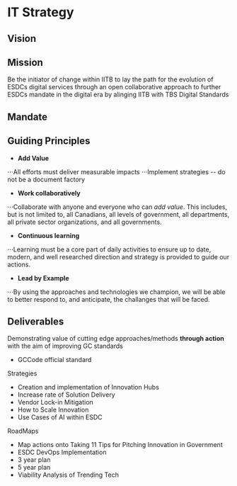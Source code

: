 # IT Strategy 

## Vision  

## Mission 

Be the initiator of change within IITB to lay the path for the evolution of ESDCs digital services through an open collaborative approach to further ESDCs mandate in the digital era by alinging IITB with TBS Digital Standards 

## Mandate 

## Guiding Principles 

- **Add Value**

⋅⋅⋅All efforts must deliver measurable impacts 
⋅⋅⋅Implement strategies -- do not be a document factory 

- **Work collaboratively**

⋅⋅⋅Collaborate with anyone and everyone who can _add value_. This includes, but is not limited to, all Canadians, all levels of government, all departments, all private sector organizations, and all governments. 

- **Continuous learning**

⋅⋅⋅Learning must be a core part of daily activities to ensure up to date, modern, and well researched direction and strategy is provided to guide our actions. 

- **Lead by Example**

⋅⋅⋅By using the approaches and technologies we champion, we will be able to better respond to, and anticipate, the challanges that will be faced. 

## Deliverables

Demonstrating value of cutting edge approaches/methods **through action** with the aim of improving GC standards
- GCCode official standard 

Strategies 
- Creation and implementation of Innovation Hubs
- Increase rate of Solution Delivery 
- Vendor Lock-in Mitigation
- How to Scale Innovation
- Use Cases of AI within ESDC 

 RoadMaps 
- Map actions onto Taking 11 Tips for Pitching Innovation in Government
- ESDC DevOps Implementation 
- 3 year plan
- 5 year plan 
- Viability Analysis of Trending Tech